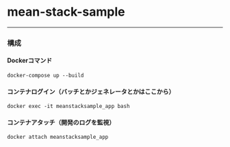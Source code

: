 # mean-stack-sample

---

### 構成


#### Dockerコマンド
```
docker-compose up --build
```

#### コンテナログイン（バッチとかジェネレータとかはここから）
```
docker exec -it meanstacksample_app bash
```

#### コンテナアタッチ（開発のログを監視）
```
docker attach meanstacksample_app
```
